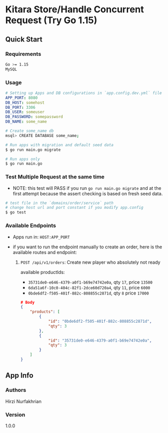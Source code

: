 # Kitara Store/Handle Concurrent Request (Try Go 1.15)

## Quick Start

### Requirements

```bash
Go >= 1.15
MySQL
```

### Usage

``` yaml
# Setting up Apps and DB configurations in `app.config.dev.yml` file
APP_PORT: 8080
DB_HOST: somehost
DB_PORT: 3306
DB_USER: someuser
DB_PASSWORD: somepassword
DB_NAME: some_name
```

``` bash
# Create some_name db
msql> CREATE DATABASE some_name;
```

``` bash
# Run apps with migration and default seed data
$ go run main.go migrate

# Run apps only
$ go run main.go
```

### Test Multiple Request at the same time

- NOTE: this test will PASS if you run `go run main.go migrate` and at the first attempt because the assert checking is based on fresh seed data.

``` bash
# test file in the `domains/order/service` path
# change host url and port constant if you modify app.config
$ go test
```

### Available Endpoints

- Apps run in: `HOST:APP_PORT`

- if you want to run the endpoint manually to create an order, here is the available routes and endpoint:


    1. `POST /api/v1/orders`: Create new player who absolutely not ready

        available productIds:

        - `35731de0-e646-4379-a0f1-b69e74742e0a`, qty `17`, price `13500`
        - `6da51a6f-10c0-404c-82f1-2dce60d720a4`, qty `11`, price `6000`
        - `0bde6df2-f505-401f-882c-808855c2871d`, qty `8` price `17000`
        

        ``` json
        # Body
        {
            "products": [
                {
                    "id": "0bde6df2-f505-401f-882c-808855c2871d",
                    "qty": 3
                },
                {
                    "id": "35731de0-e646-4379-a0f1-b69e74742e0a",
                    "qty": 3
                }
            ]
        }
        ```

## App Info

### Authors

Hirzi Nurfakhrian

### Version

1.0.0